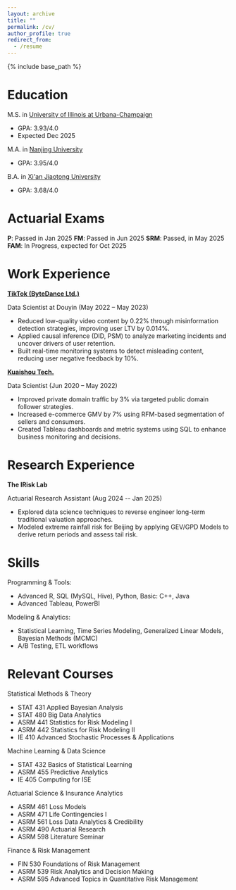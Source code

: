 ```yaml
---
layout: archive
title: ""
permalink: /cv/
author_profile: true
redirect_from:
  - /resume
---
```


{% include base_path %}

Education
======
M.S. in [University of Illinois at Urbana-Champaign](https://illinois.edu/)
* GPA: 3.93/4.0
* Expected Dec 2025
  
M.A. in [Nanjing University](https://www.nju.edu.cn/en/About.htm)
* GPA: 3.95/4.0
  
B.A. in [Xi'an Jiaotong University](https://en.xjtu.edu.cn/2021-04/07/c_602482.htm)
* GPA: 3.68/4.0

Actuarial Exams
======
**P**: Passed in Jan 2025
**FM**: Passed in Jun 2025
**SRM**: Passed, in May 2025
**FAM**: In Progress, expected for Oct 2025

Work Experience
======
**[TikTok (ByteDance Ltd.)](https://www.douyin.com)**

Data Scientist at Douyin (May 2022 – May 2023)

* Reduced low-quality video content by 0.22% through misinformation detection strategies, improving user LTV by 0.014%.
* Applied causal inference (DID, PSM) to analyze marketing incidents and uncover drivers of user retention.
* Built real-time monitoring systems to detect misleading content, reducing user negative feedback by 10%.

**[Kuaishou Tech.](https://www.kuaishou.com)**

Data Scientist (Jun 2020 – May 2022)

* Improved private domain traffic by 3% via targeted public domain follower strategies.
* Increased e-commerce GMV by 7% using RFM-based segmentation of sellers and consumers.
* Created Tableau dashboards and metric systems using SQL to enhance business monitoring and decisions.

Research Experience
======
**The IRisk Lab**

Actuarial Research Assistant (Aug 2024 -- Jan 2025)

* Explored data science techniques to reverse engineer long-term traditional valuation approaches.
* Modeled extreme rainfall risk for Beijing by applying GEV/GPD Models to derive return periods and assess tail risk.

Skills
======
Programming & Tools:
  * Advanced R, SQL (MySQL, Hive), Python, Basic: C++, Java
  * Advanced Tableau, PowerBI

Modeling & Analytics:
  * Statistical Learning, Time Series Modeling, Generalized Linear Models, Bayesian Methods (MCMC)
  * A/B Testing, ETL workflows

Relevant Courses
======
Statistical Methods & Theory
* STAT 431 Applied Bayesian Analysis
* STAT 480 Big Data Analytics
* ASRM 441 Statistics for Risk Modeling I
* ASRM 442 Statistics for Risk Modeling II
* IE 410 Advanced Stochastic Processes & Applications
  
Machine Learning & Data Science
* STAT 432 Basics of Statistical Learning
* ASRM 455 Predictive Analytics
* IE 405 Computing for ISE
  
Actuarial Science & Insurance Analytics
* ASRM 461 Loss Models
* ASRM 471 Life Contingencies I
* ASRM 561 Loss Data Analytics & Credibility
* ASRM 490 Actuarial Research
* ASRM 598 Literature Seminar
  
Finance & Risk Management
* FIN 530 Foundations of Risk Management
* ASRM 539 Risk Analytics and Decision Making
* ASRM 595 Advanced Topics in Quantitative Risk Management
  


